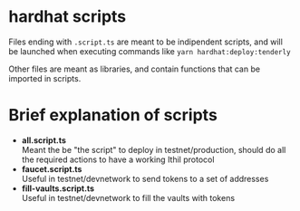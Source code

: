 # hardhat scripts

Files ending with `.script.ts` are meant to be indipendent scripts,
and will be launched when executing commands like `yarn hardhat:deploy:tenderly`

Other files are meant as libraries, and contain functions that can be imported in scripts.


# Brief explanation of scripts

- **all.script.ts**  
  Meant the be "the script" to deploy in testnet/production, should do all the required actions to have a working Ithil protocol
- **faucet.script.ts**  
  Useful in testnet/devnetwork to send tokens to a set of addresses
- **fill-vaults.script.ts**  
  Useful in testnet/devnetwork to fill the vaults with tokens
